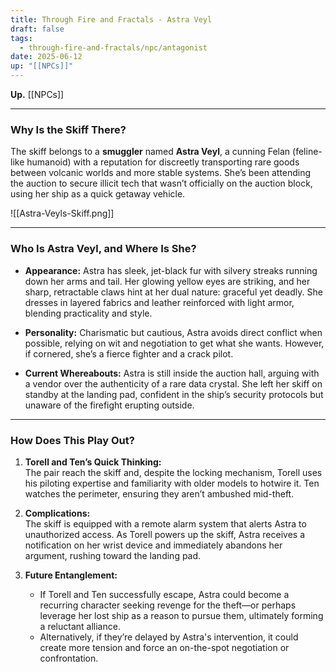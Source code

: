 ```yaml
---
title: Through Fire and Fractals - Astra Veyl
draft: false
tags:
  - through-fire-and-fractals/npc/antagonist
date: 2025-06-12
up: "[[NPCs]]"
---
```

**Up.** [[NPCs]]

---

### Why Is the Skiff There?

The skiff belongs to a **smuggler** named **Astra Veyl**, a cunning Felan (feline-like humanoid) with a reputation for discreetly transporting rare goods between volcanic worlds and more stable systems. She’s been attending the auction to secure illicit tech that wasn’t officially on the auction block, using her ship as a quick getaway vehicle.

![[Astra-Veyls-Skiff.png]]

---

### Who Is Astra Veyl, and Where Is She?

- **Appearance:** Astra has sleek, jet-black fur with silvery streaks running down her arms and tail. Her glowing yellow eyes are striking, and her sharp, retractable claws hint at her dual nature: graceful yet deadly. She dresses in layered fabrics and leather reinforced with light armor, blending practicality and style.
    
- **Personality:** Charismatic but cautious, Astra avoids direct conflict when possible, relying on wit and negotiation to get what she wants. However, if cornered, she’s a fierce fighter and a crack pilot.
    
- **Current Whereabouts:** Astra is still inside the auction hall, arguing with a vendor over the authenticity of a rare data crystal. She left her skiff on standby at the landing pad, confident in the ship’s security protocols but unaware of the firefight erupting outside.
    

---

### How Does This Play Out?

1. **Torell and Ten’s Quick Thinking:**  
    The pair reach the skiff and, despite the locking mechanism, Torell uses his piloting expertise and familiarity with older models to hotwire it. Ten watches the perimeter, ensuring they aren’t ambushed mid-theft.
    
2. **Complications:**  
    The skiff is equipped with a remote alarm system that alerts Astra to unauthorized access. As Torell powers up the skiff, Astra receives a notification on her wrist device and immediately abandons her argument, rushing toward the landing pad.
    
3. **Future Entanglement:**
    
    - If Torell and Ten successfully escape, Astra could become a recurring character seeking revenge for the theft—or perhaps leverage her lost ship as a reason to pursue them, ultimately forming a reluctant alliance.
    - Alternatively, if they’re delayed by Astra's intervention, it could create more tension and force an on-the-spot negotiation or confrontation.